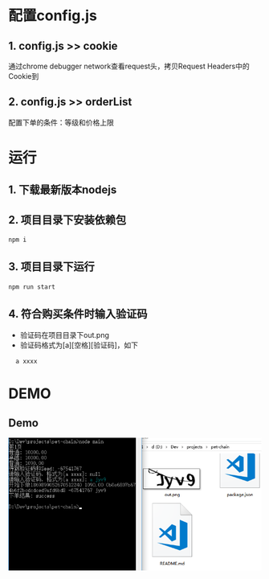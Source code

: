 # 配置config.js
## 1. config.js >> cookie
通过chrome debugger network查看request头，拷贝Request Headers中的Cookie到

## 2. config.js >> orderList
配置下单的条件：等级和价格上限

# 运行
## 1. 下载最新版本nodejs

## 2. 项目目录下安装依赖包
```bash
npm i
```

## 3. 项目目录下运行
```bash
npm run start
```

## 4. 符合购买条件时输入验证码
- 验证码在项目目录下out.png
- 验证码格式为[a][空格][验证码]，如下
```bash
  a xxxx
```

# DEMO
## Demo
![Show case](https://raw.githubusercontent.com/ttzshawn/pcscript/master/assets/screenshot.png)
